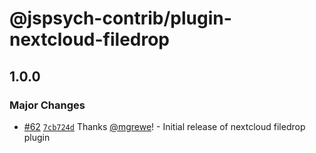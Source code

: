# @jspsych-contrib/plugin-nextcloud-filedrop

## 1.0.0

### Major Changes

- [#62](https://github.com/jspsych/jspsych-contrib/pull/62) [`7cb724d`](https://github.com/jspsych/jspsych-contrib/commit/7cb724d2c0ebddf57d9bb944214a8f40de0e0108) Thanks [@mgrewe](https://github.com/mgrewe)! - Initial release of nextcloud filedrop plugin
